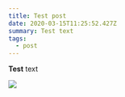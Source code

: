 ```yaml
---
title: Test post
date: 2020-03-15T11:25:52.427Z
summary: Test text
tags:
  - post
---
```

**Test** text

![](/static/img/logo.png)